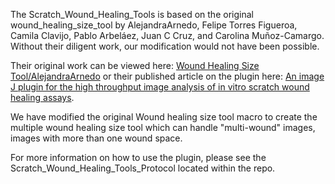 The Scratch_Wound_Healing_Tools is based on the original wound_healing_size_tool by AlejandraArnedo, Felipe Torres Figueroa, Camila Clavijo, Pablo Arbeláez, Juan C Cruz, and Carolina Muñoz-Camargo. Without their diligent work, our modification would not have been possible.

Their original work can be viewed here: [Wound Healing Size Tool/AlejandraArnedo](https://github.com/AlejandraArnedo/Wound-healing-size-tool/wiki) or their published article on the plugin here: [An image J plugin for the high throughput image analysis of in vitro scratch wound healing assays](https://pmc.ncbi.nlm.nih.gov/articles/PMC7386569/).

We have modified the original Wound healing size tool macro to create the multiple wound healing size tool which can handle "multi-wound" images, images with more than one wound space.

For more information on how to use the plugin, please see the Scratch_Wound_Healing_Tools_Protocol located within the repo.

